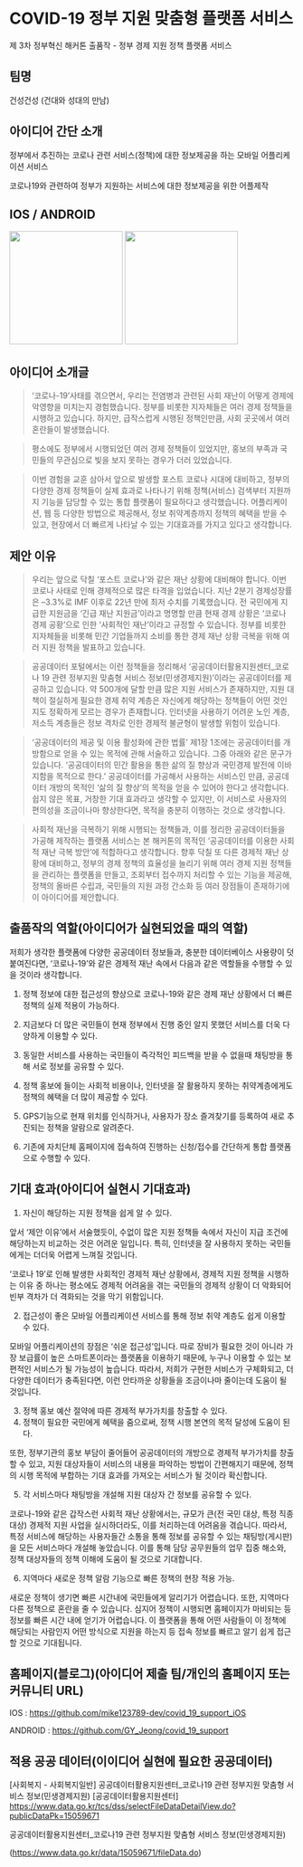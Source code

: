 # COVID-19 정부 지원 맞춤형 플랫폼 서비스
제 3차 정부혁신 해커톤 출품작 - 정부 경제 지원 정책 플랫폼 서비스

## 팀명

건성건성
(건대와 성대의 만남)

## 아이디어 간단 소개

정부에서 추진하는 코로나 관련 서비스(정책)에 대한 정보제공을 하는 모바일 어플리케이션 서비스

코로나19와 관련하여 정부가 지원하는 서비스에 대한 정보제공을 위한 어플제작

## IOS / ANDROID
<div>
<img src = "https://user-images.githubusercontent.com/28976984/102909067-bc150780-44bb-11eb-864f-97a9a1f09a05.png" width = "200">
<img src = "https://user-images.githubusercontent.com/28976984/102909068-bd463480-44bb-11eb-8564-8af111d49be0.png" width = "200">
</div>

## 아이디어 소개글

> ‘코로나-19’사태를 겪으면서, 우리는 전염병과 관련된 사회 재난이 어떻게 경제에 악영향을 미치는지 경험했습니다. 정부를 비롯한 지자체들은 여러 경제 정책들을 시행하고 있습니다. 하지만, 급작스럽게 시행된 정책인만큼, 사회 곳곳에서 여러 혼란들이 발생했습니다.

> 평소에도 정부에서 시행되었던 여러 경제 정책들이 있었지만, 홍보의 부족과 국민들의 무관심으로 빛을 보지 못하는 경우가 더러 있었습니다.

> 이번 경험을 교훈 삼아서 앞으로 발생할 포스트 코로나 시대에 대비하고, 정부의 다양한 경제 정책들이 실제 효과로 나타나기 위해 정책(서비스) 검색부터 지원까지 기능을 담당할 수 있는 통합 플랫폼이 필요하다고 생각했습니다. 어플리케이션, 웹 등 다양한 방법으로 제공해서, 정보 취약계층까지 정책의 혜택을 받을 수 있고, 현장에서 더 빠르게 나타날 수 있는 기대효과를 가지고 있다고 생각합니다.

## 제안 이유

> 우리는 앞으로 닥칠 ‘포스트 코로나’와 같은 재난 상황에 대비해야 합니다. 이번 코로나 사태로 인해 경제적으로 많은 타격을 입었습니다. 지난 2분기 경제성장률은 –3.3%로 IMF 이후로 22년 만에 최저 수치를 기록했습니다. 전 국민에게 지급한 지원금을 ‘긴급 재난 지원금’이라고 명명할 만큼 현재 경제 상황은 ‘코로나 경제 공황’으로 인한 ‘사회적인 재난’이라고 규정할 수 있습니다. 정부를 비롯한 지자체들을 비롯해 민간 기업들까지 소비를 통한 경제 재난 상황 극복을 위해 여러 지원 정책을 발표하고 있습니다.

> 공공데이터 포털에서는 이런 정책들을 정리해서 ‘공공데이터활용지원센터_코로나 19 관련 정부지원 맞춤형 서비스 정보(민생경제지원)’이라는 공공데이터를 제공하고 있습니다.
> 약 500개에 달할 만큼 많은 지원 서비스가 존재하지만, 지원 대책이 절실하게 필요한 경제 취약 계층은 자신에게 해당하는 정책들이 어떤 것인지도 정확하게 모르는 경우가 존재합니다. 인터넷을 사용하기 어려운 노인 계층, 저소득 계층들은 정보 격차로 인한 경제적 불균형이 발생할 위험이 있습니다.

> ‘공공데이터의 제공 및 이용 활성화에 관한 법률’ 제1장 1조에는 공공데이터를 개방함으로 얻을 수 있는 목적에 관해 서술하고 있습니다. 그중 아래와 같은 문구가 있습니다. ‘공공데이터의 민간 활용을 통한 삶의 질 향상과 국민경제 발전에 이바지함을 목적으로 한다.’
> 공공데이터를 가공해서 사용하는 서비스인 만큼, 공공데이터 개방의 목적인 ‘삶의 질 향상’의 목적을 얻을 수 있어야 한다고 생각합니다. 쉽지 않은 목표, 거창한 기대 효과라고 생각할 수 있지만, 이 서비스로 사용자의 편의성을 조금이나마 향상한다면, 목적을 충분히 이행하는 것으로 생각합니다.

> 사회적 재난을 극복하기 위해 시행되는 정책들과, 이를 정리한 공공데이터들을 가공해 제작하는 플랫폼 서비스는 본 해커톤의 목적인 ‘공공데이터를 이용한 사회적 재난 극복 방안’에 적합하다고 생각합니다.
> 향후 닥칠 또 다른 경제적 재난 상황에 대비하고, 정부의 경제 정책의 효율성을 늘리기 위해 여러 경제 지원 정책들을 관리하는 플랫폼을 만들고, 조회부터 접수까지 처리할 수 있는 기능을 제공해, 정책의 올바른 수립과, 국민들의 지원 과정 간소화 등 여러 장점들이 존재하기에 이 아이디어를 제안합니다.

## 출품작의 역할(아이디어가 실현되었을 때의 역할)

저희가 생각한 플랫폼에 다양한 공공데이터 정보들과, 충분한 데이터베이스 사용량이 덧붙여진다면, ‘코로나-19’와 같은 경제적 재난 속에서 다음과 같은 역할들을 수행할 수 있을 것이라 생각합니다.

1. 정책 정보에 대한 접근성의 향상으로 코로나-19와 같은 경제 재난 상황에서 더 빠른 정책의 실제 적용이 가능하다.

2. 지금보다 더 많은 국민들이 현재 정부에서 진행 중인 알지 못했던 서비스를 더욱 다양하게 이용할 수 있다.

3. 동일한 서비스를 사용하는 국민들이 즉각적인 피드백을 받을 수 없을때 채팅방을 통해 서로 정보를 공유할 수 있다.

4. 정책 홍보에 들이는 사회적 비용이나, 인터넷을 잘 활용하지 못하는 취약계층에게도 정책의 혜택을 더 많이 제공할 수 있다.

5. GPS기능으로 현재 위치를 인식하거나, 사용자가 장소 즐겨찾기를 등록하여 새로 추진되는 정책을 알람으로 알려준다.

6. 기존에 자치단체 홈페이지에 접속하여 진행하는 신청/접수를 간단하게 통합 플랫폼으로 수행할 수 있다.


## 기대 효과(아이디어 실현시 기대효과)

1. 자신이 해당하는 지원 정책을 쉽게 알 수 있다.

앞서 ‘제안 이유’에서 서술했듯이, 수없이 많은 지원 정책들 속에서 자신이 지급 조건에 해당하는지 비교하는 것은 어려운 일입니다. 특히, 인터넷을 잘 사용하지 못하는 국민들에게는 더더욱 어렵게 느껴질 것입니다.

‘코로나 19’로 인해 발생한 사회적인 경제적 재난 상황에서, 경제적 지원 정책을 시행하는 이유 중 하나는 평소에도 경제적 어려움을 겪는 국민들의 경제적 상황이 더 악화되어 빈부 격차가 더 격화되는 것을 막기 위함입니다.

2. 접근성이 좋은 모바일 어플리케이션 서비스를 통해 정보 취약 계층도 쉽게 이용할 수 있다.

모바일 어플리케이션의 장점은 ‘쉬운 접근성’입니다. 따로 장비가 필요한 것이 아니라 가장 보급률이 높은 스마트폰이라는 플랫폼을 이용하기 때문에, 누구나 이용할 수 있는 보편적인 서비스가 될 가능성이 높습니다. 따라서, 저희가 구현한 서비스가 구체화되고, 더 다양한 데이터가 충족된다면, 이런 안타까운 상황들을 조금이나마 줄이는데 도움이 될 것입니다.

3. 정책 홍보 예산 절약에 따른 경제적 부가가치를 창출할 수 있다.
4. 정책이 필요한 국민에게 혜택을 줌으로써, 정책 시행 본연의 목적 달성에 도움이 된다.

또한, 정부기관의 홍보 부담이 줄어들어 공공데이터의 개방으로 경제적 부가가치를 창출할 수 있고, 지원 대상자들이 서비스의 내용을 파악하는 방법이 간편해지기 때문에, 정책의 시행 목적에 부합하는 기대 효과를 가져오는 서비스가 될 것이라 확신합니다.

5. 각 서비스마다 채팅방을 개설해 지원 대상자 간 정보를 공유할 수 있다.

코로나-19와 같은 갑작스런 사회적 재난 상황에서는, 규모가 큰(전 국민 대상, 특정 직종 대상) 경제적 지원 사업을 실시하더라도, 이를 처리하는데 어려움을 겪습니다.
따라서, 특정 서비스에 해당하는 사용자들간 소통을 통해 정보를 공유할 수 있는 채팅방(게시판)을 모든 서비스마다 개설해 놓았습니다. 이를 통해 담당 공무원들의 업무 집중 해소와, 정책 대상자들의 정책 이해에 도움이 될 것으로 기대합니다.

6. 지역마다 새로운 정책 알람 기능으로 빠른 정책의 현장 적용 가능.

새로운 정책이 생기면 빠른 시간내에 국민들에게 알리기가 어렵습니다. 또한, 지역마다 다른 정책으로 혼란을 줄 수 있습니다. 심지어 정책이 시행되면 홈페이지가 마비되는 등 정보를 빠른 시간 내에 얻기가 어렵습니다. 이 플랫폼을 통해 어떤 사람들이 이 정책에 해당되는 사람인지 어떤 방식으로 지원을 하는지 등 접속 정보를 빠르고 알기 쉽게 접근할 것으로 기대됩니다.

## 홈페이지(블로그)(아이디어 제출 팀/개인의 홈페이지 또는 커뮤니티 URL)

IOS : https://github.com/mike123789-dev/covid_19_support_iOS

ANDROID : https://github.com/GY_Jeong/covid_19_support

## 적용 공공 데이터(이이디어 실현에 필요한 공공데이터)

[사회복지 - 사회복지일반] 공공데이터활용지원센터_코로나19 관련 정부지원 맞춤형 서비스 정보(민생경제지원)   [공공데이터활용지원센터]
https://www.data.go.kr/tcs/dss/selectFileDataDetailView.do?publicDataPk=15059671

공공데이터활용지원센터_코로나19 관련 정부지원 맞춤형 서비스 정보(민생경제지원)

(https://www.data.go.kr/data/15059671/fileData.do)


